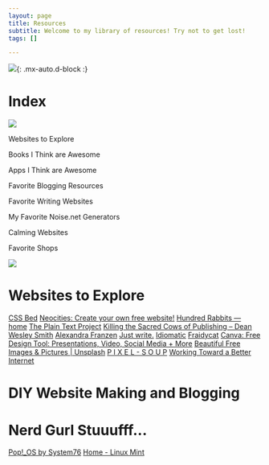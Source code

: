 ```yaml
---
layout: page
title: Resources
subtitle: Welcome to my library of resources! Try not to get lost!
tags: []

---
```

![](https://64.media.tumblr.com/460e90cbd60d50f37a59236acbd41a19/tumblr_orvdjmknOr1ucpx1qo2_r1_250.gif){: .mx-auto.d-block :}

# Index

![](http://fc02.deviantart.net/fs71/f/2013/172/3/a/heart_border__purple_black__by_revpixy-d6a0gve.gif)

Websites to Explore

Books I Think are Awesome

Apps I Think are Awesome

Favorite Blogging Resources

Favorite Writing Websites

My Favorite Noise.net Generators

Calming Websites

Favorite Shops

![](http://fc02.deviantart.net/fs71/f/2013/172/3/a/heart_border__purple_black__by_revpixy-d6a0gve.gif)

# Websites to Explore
[CSS Bed](https://www.cssbed.com/)
[Neocities: Create your own free website!](https://neocities.org/)
[Hundred Rabbits — home](https://100r.co/site/home.html)
[The Plain Text Project](https://plaintextproject.online/)
[Killing the Sacred Cows of Publishing – Dean Wesley Smith](https://www.deanwesleysmith.com/category/killing-the-sacred-cows-of-publishing/)
[Alexandra Franzen](http://www.alexandrafranzen.com/)
[Just write.](https://www.sarasoueidan.com/desk/just-write/)
[Idiomatic](https://idiomatic.rosano.ca/)
[Fraidycat](https://fraidyc.at/)
[Canva: Free Design Tool: Presentations, Video, Social Media + More](https://www.canva.com/)
[Beautiful Free Images & Pictures | Unsplash](https://unsplash.com/)
[P I X E L - S O U P](https://pixel-soup.tumblr.com/)
[Working Toward a Better Internet](https://sadgrl.online/)


# DIY Website Making and Blogging

# Nerd Gurl Stuuufff...
[Pop!_OS by System76](https://pop.system76.com/)
[Home - Linux Mint](https://linuxmint.com/)